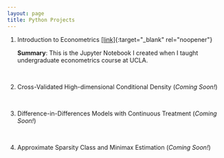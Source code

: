 ```yaml
---
layout: page
title: Python Projects
---
```


1. Introduction to Econometrics [[link]](/notes/103_all_codes.html){:target="_blank" rel="noopener"}

   **Summary**: This is the Jupyter Notebook I created when I taught undergraduate econometrics course at UCLA.
   
<br/>

2. Cross-Validated High-dimensional Conditional Density (*Coming Soon!*)

<br/>

3. Difference-in-Differences Models with Continuous Treatment (*Coming Soon!*)

<br/>

4. Approximate Sparsity Class and Minimax Estimation (*Coming Soon!*)
